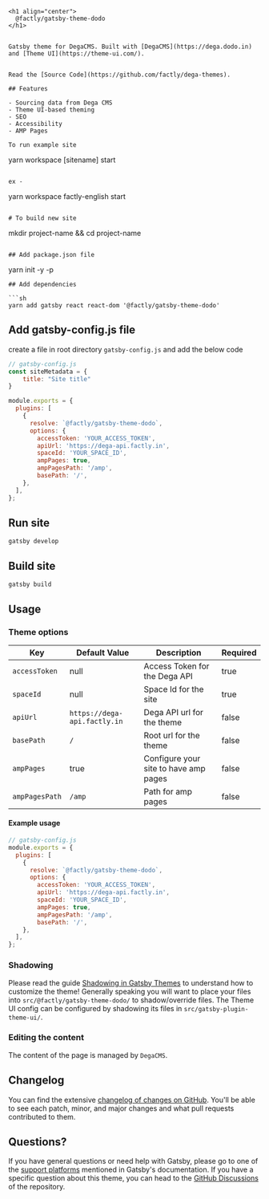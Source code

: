 ```
<h1 align="center">
  @factly/gatsby-theme-dodo
</h1>


Gatsby theme for DegaCMS. Built with [DegaCMS](https://dega.dodo.in) and [Theme UI](https://theme-ui.com/).


Read the [Source Code](https://github.com/factly/dega-themes).

## Features

- Sourcing data from Dega CMS
- Theme UI-based theming
- SEO
- Accessibility
- AMP Pages

To run example site

```
yarn workspace [sitename] start

```

ex -

```
yarn workspace factly-english start

```

# To build new site

```
mkdir project-name && cd project-name
```

## Add package.json file

```
yarn init -y -p
```
## Add dependencies

```sh
yarn add gatsby react react-dom '@factly/gatsby-theme-dodo'
```

## Add gatsby-config.js file

create a file in root directory `gatsby-config.js` and add the below code

```js
// gatsby-config.js
const siteMetadata = {
    title: "Site title"
}

module.exports = {
  plugins: [
    {
      resolve: `@factly/gatsby-theme-dodo`,
      options: {
        accessToken: 'YOUR_ACCESS_TOKEN',
        apiUrl: 'https://dega-api.factly.in',
        spaceId: 'YOUR_SPACE_ID',
        ampPages: true,
        ampPagesPath: '/amp',
        basePath: '/',      
    },
  ],
};
```


## Run site

```
gatsby develop
```

## Build site

```
gatsby build
```


## Usage

### Theme options

| Key        | Default Value | Description                                                                                              | Required |
| ---------- | ------------- | ------------------------------------------------------------------------------------------------------- | ---------- | 
| `accessToken`      | null        | Access Token for the Dega API | true |
| `spaceId` | null | Space Id for the site       | true |
| `apiUrl` | `https://dega-api.factly.in`           | Dega API url for the theme     | false |
| `basePath` | `/` | Root url for the theme        | false |
| `ampPages` | true | Configure your site to have amp pages    | false |
| `ampPagesPath` | `/amp` | Path for amp pages        | false |


#### Example usage

```js
// gatsby-config.js
module.exports = {
  plugins: [
    {
      resolve: `@factly/gatsby-theme-dodo`,
      options: {
        accessToken: 'YOUR_ACCESS_TOKEN',
        apiUrl: 'https://dega-api.factly.in',
        spaceId: 'YOUR_SPACE_ID',
        ampPages: true,
        ampPagesPath: '/amp',
        basePath: '/',      
    },
  ],
};
```


### Shadowing

Please read the guide [Shadowing in Gatsby Themes](https://www.gatsbyjs.com/docs/how-to/plugins-and-themes/shadowing/) to understand how to customize the theme! Generally speaking you will want to place your files into `src/@factly/gatsby-theme-dodo/` to shadow/override files. The Theme UI config can be configured by shadowing its files in `src/gatsby-plugin-theme-ui/`.

### Editing the content

The content of the page is managed by `DegaCMS`.

## Changelog

You can find the extensive [changelog of changes on GitHub](https://github.com/factly/dega-themes/blob/main/themes/gatsby-theme-factly/CHANGELOG.md). You'll be able to see each patch, minor, and major changes and what pull requests contributed to them.

## Questions?

If you have general questions or need help with Gatsby, please go to one of the [support platforms](https://www.gatsbyjs.com/contributing/community/#where-to-get-support) mentioned in Gatsby's documentation. If you have a specific question about this theme, you can head to the [GitHub Discussions](https://github.com/LekoArts/gatsby-themes/discussions) of the repository.



```